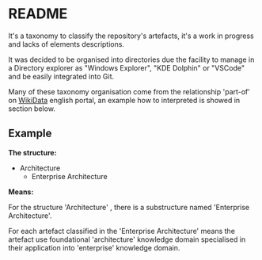 # README

It's a taxonomy to classify the repository's artefacts, it's a work in progress and lacks of elements descriptions.

It was decided to be organised into directories due the facility to manage in a Directory explorer as "Windows Explorer", "KDE Dolphin" or "VSCode" and be easily integrated into Git.

Many of these taxonomy organisation come from the relationship 'part-of' on [WikiData](https://www.wikidata.org/wiki/Wikidata:Main_Page) english portal, an example how to interpreted is showed in section below.

## Example

**The structure:**

-   Architecture
    -   Enterprise Architecture

**Means:**

For the structure 'Architecture' , there is a substructure named 'Enterprise Architecture'.

For each artefact classified in the 'Enterprise Architecture' means the artefact use foundational 'architecture' knowledge domain specialised in their application into 'enterprise' knowledge domain.
